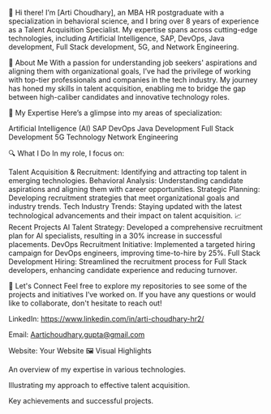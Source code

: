 👋 Hi there! I’m [Arti Choudhary], an MBA HR postgraduate with a specialization in behavioral science, and I bring over 8 years of experience as a Talent Acquisition Specialist. My expertise spans across cutting-edge technologies, including Artificial Intelligence, SAP, DevOps, Java development, Full Stack development, 5G, and Network Engineering.

🚀 About Me
With a passion for understanding job seekers' aspirations and aligning them with organizational goals, I’ve had the privilege of working with top-tier professionals and companies in the tech industry. My journey has honed my skills in talent acquisition, enabling me to bridge the gap between high-caliber candidates and innovative technology roles.

💼 My Expertise
Here’s a glimpse into my areas of specialization:

Artificial Intelligence (AI)
SAP
DevOps
Java Development
Full Stack Development
5G Technology
Network Engineering

🔍 What I Do
In my role, I focus on:

Talent Acquisition & Recruitment: Identifying and attracting top talent in emerging technologies.
Behavioral Analysis: Understanding candidate aspirations and aligning them with career opportunities.
Strategic Planning: Developing recruitment strategies that meet organizational goals and industry trends.
Tech Industry Trends: Staying updated with the latest technological advancements and their impact on talent acquisition.
📈 Recent Projects
AI Talent Strategy: Developed a comprehensive recruitment plan for AI specialists, resulting in a 30% increase in successful placements.
DevOps Recruitment Initiative: Implemented a targeted hiring campaign for DevOps engineers, improving time-to-hire by 25%.
Full Stack Development Hiring: Streamlined the recruitment process for Full Stack developers, enhancing candidate experience and reducing turnover.

🌟 Let's Connect
Feel free to explore my repositories to see some of the projects and initiatives I’ve worked on. If you have any questions or would like to collaborate, don't hesitate to reach out!

LinkedIn: https://www.linkedin.com/in/arti-choudhary-hr2/

Email: Aartichoudhary.gupta@gmail.com

Website: Your Website
🖼️ Visual Highlights

An overview of my expertise in various technologies.

Illustrating my approach to effective talent acquisition.


Key achievements and successful projects.
